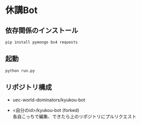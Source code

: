 # 休講Bot

## 依存関係のインストール
```
pip install pymongo bs4 requests
```
## 起動
```
python run.py
```

## リポジトリ構成
* uec-world-dominators/kyukou-bot


* <自分のid>/kyukou-bot (forked)\
各自こっちで編集、できたら上のリポジトリにプルリクエスト
<!-- 1. https://github.com/uec-world-dominators/kyukou-bot にアクセスして自分のアカウントにForkする
2. 自分のアカウント内の「kyukou-bot」リポジトリをCloneする
3. `git remote add upstream https://github.com/uec-world-dominators/kyukou-bot`をターミナルで実行する
4. 編集する
5. vscodeなりターミナルなりでコミットする
6. pushする
7. ある程度できたらgithub.comからuec-world-dominators/kyukou-bot devブランチ宛にプルリクエストをさくせいする
8. みんながチェックして良かったらマージする -->